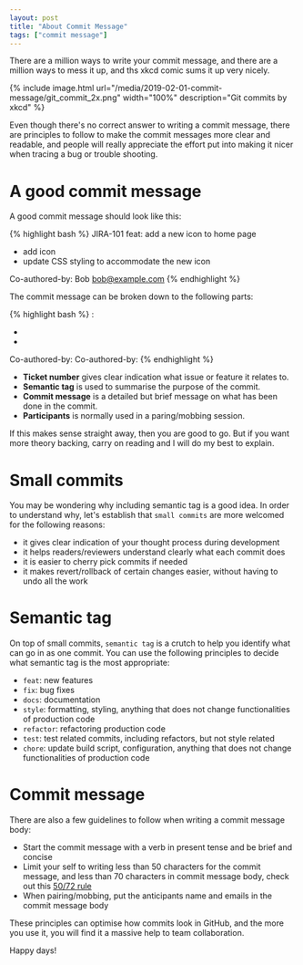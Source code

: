 ```yaml
---
layout: post
title: "About Commit Message"
tags: ["commit message"]
---
```


<div class="message">
There are a million ways to write your commit message, and there are a million ways to mess it up, and ths xkcd comic sums it up very nicely.
</div>

{% include image.html url="/media/2019-02-01-commit-message/git_commit_2x.png" width="100%" description="Git commits by xkcd" %}

Even though there's no correct answer to writing a commit message, there are principles to follow to make the commit messages more clear and readable, and people will really appreciate the effort put into making it nicer when tracing a bug or trouble shooting.

# A good commit message

A good commit message should look like this:

{% highlight bash %}
JIRA-101 feat: add a new icon to home page

- add icon
- update CSS styling to accommodate the new icon

Co-authored-by: Bob <bob@example.com>
{% endhighlight %}

The commit message can be broken down to the following parts:

{% highlight bash %}
<ticket-number> <semantic-tag>: <commit-message>

- <description1>
- <description2>

Co-authored-by: <participant1>
Co-authored-by: <participant2>
{% endhighlight %}

- __Ticket number__ gives clear indication what issue or feature it relates to.
- __Semantic tag__ is used to summarise the purpose of the commit.
- __Commit message__ is a detailed but brief message on what has been done in the commit.
- __Participants__ is normally used in a paring/mobbing session.

If this makes sense straight away, then you are good to go. But if you want more theory backing, carry on reading and I will do my best to explain.

# Small commits

You may be wondering why including semantic tag is a good idea. In order to understand why, let's establish that `small commits` are more welcomed for the following reasons:

- it gives clear indication of your thought process during development
- it helps readers/reviewers understand clearly what each commit does
- it is easier to cherry pick commits if needed
- it makes revert/rollback of certain changes easier, without having to undo all the work

# Semantic tag

On top of small commits, `semantic tag` is a crutch to help you identify what can go in as one commit. You can use the following principles to decide what semantic tag is the most appropriate:

- `feat`: new features
- `fix`: bug fixes
- `docs`: documentation
- `style`: formatting, styling, anything that does not change functionalities of production code
- `refactor`: refactoring production code
- `test`: test related commits, including refactors, but not style related
- `chore`: update build script, configuration, anything that does not change functionalities of production code

# Commit message

There are also a few guidelines to follow when writing a commit message body:

- Start the commit message with a verb in present tense and be brief and concise
- Limit your self to writing less than 50 characters for the commit message, and less than 70 characters in commit message body, check out this [50/72 rule](https://medium.com/@preslavrachev/what-s-with-the-50-72-rule-8a906f61f09c)
- When pairing/mobbing, put the anticipants name and emails in the commit message body

These principles can optimise how commits look in GitHub, and the more you use it, you will find it a massive help to team collaboration.

Happy days!
